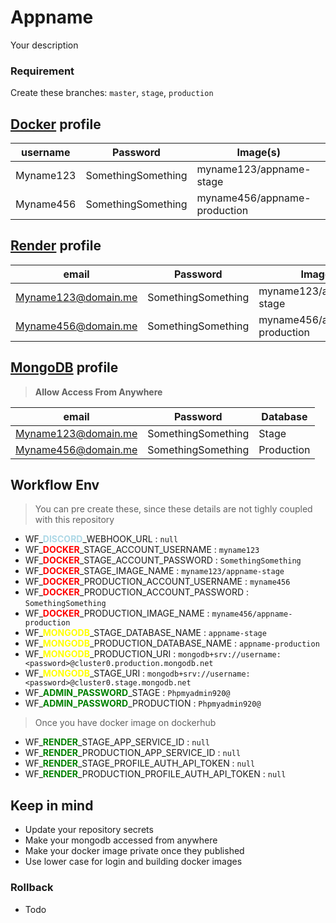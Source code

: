 # Appname

Your description

### Requirement

Create these branches: `master`, `stage`, `production`

## **[Docker](https://hub.docker.com)** profile

| username  | Password           | Image(s)                     |
| --------- | ------------------ | ---------------------------- |
| Myname123 | SomethingSomething | myname123/appname-stage      |
| Myname456 | SomethingSomething | myname456/appname-production |

## **[Render](https://render.com)** profile

| email               | Password           | Image                        |
| ------------------- | ------------------ | ---------------------------- |
| Myname123@domain.me | SomethingSomething | myname123/appname-stage      |
| Myname456@domain.me | SomethingSomething | myname456/appname-production |

## **[MongoDB](https://www.mongodb.com)** profile

> **Allow Access From Anywhere**

| email               | Password           | Database   |
| ------------------- | ------------------ | ---------- |
| Myname123@domain.me | SomethingSomething | Stage      |
| Myname456@domain.me | SomethingSomething | Production |

## Workflow Env

> You can pre create these, since these details are not tighly coupled with this repository

- WF\_<span style="color:lightblue;">**DISCORD**</span>\_WEBHOOK_URL : `null`
- WF\_<span style="color:red;">**DOCKER**</span>\_STAGE_ACCOUNT_USERNAME : `myname123`
- WF\_<span style="color:red;">**DOCKER**</span>\_STAGE_ACCOUNT_PASSWORD : `SomethingSomething`
- WF\_<span style="color:red;">**DOCKER**</span>\_STAGE_IMAGE_NAME : `myname123/appname-stage`
- WF\_<span style="color:red;">**DOCKER**</span>\_PRODUCTION_ACCOUNT_USERNAME : `myname456`
- WF\_<span style="color:red;">**DOCKER**</span>\_PRODUCTION_ACCOUNT_PASSWORD : `SomethingSomething`
- WF\_<span style="color:red;">**DOCKER**</span>\_PRODUCTION_IMAGE_NAME : `myname456/appname-production`
- WF\_<span style="color:yellow;">**MONGODB**</span>\_STAGE_DATABASE_NAME : `appname-stage`
- WF\_<span style="color:yellow;">**MONGODB**</span>\_PRODUCTION_DATABASE_NAME : `appname-production`
- WF\_<span style="color:yellow;">**MONGODB**</span>\_PRODUCTION_URI : `mongodb+srv://username:<password>@cluster0.production.mongodb.net`
- WF\_<span style="color:yellow;">**MONGODB**</span>\_STAGE_URI : `mongodb+srv://username:<password>@cluster0.stage.mongodb.net`
- WF\_<span style="color:green;">**ADMIN_PASSWORD**</span>\_STAGE : `Phpmyadmin920@`
- WF\_<span style="color:green;">**ADMIN_PASSWORD**</span>\_PRODUCTION : `Phpmyadmin920@`

> Once you have docker image on dockerhub

- WF\_<span style="color:green;">**RENDER**</span>\_STAGE_APP_SERVICE_ID : `null`
- WF\_<span style="color:green;">**RENDER**</span>\_PRODUCTION_APP_SERVICE_ID : `null`
- WF\_<span style="color:green;">**RENDER**</span>\_STAGE_PROFILE_AUTH_API_TOKEN : `null`
- WF\_<span style="color:green;">**RENDER**</span>\_PRODUCTION_PROFILE_AUTH_API_TOKEN : `null`

## Keep in mind

- Update your repository secrets
- Make your mongodb accessed from anywhere
- Make your docker image private once they published
- Use lower case for login and building docker images

### Rollback

- Todo
